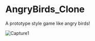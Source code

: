 # AngryBirds_Clone
A prototype style game like angry birds!

![Capture1](https://user-images.githubusercontent.com/64089173/196213141-1eb1055a-7055-40be-b739-4fb58c116621.PNG)
